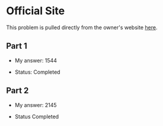 # Official Site
This problem is pulled directly from the owner's website [here](https://adventofcode.com/2022/day/6).

## Part 1

- My answer: 1544

- Status: Completed

## Part 2

- My answer: 2145

- Status Completed
